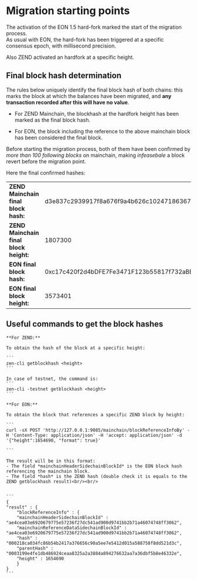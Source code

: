 # Migration starting points

The activation of the EON 1.5 hard-fork marked the start of the migration process.<br/>
As usual with EON, the hard-fork has been triggered at a specific consensus epoch, with millisecond precision.<br/>

Also ZEND activated an hardfork at a specific height.<br/>


## Final block hash determination

The rules below uniquely identify the final block hash of both  chains: this marks the block at which the balances have been migrated, and <b>any transaction recorded after this will have no value</b>.

- For ZEND Mainchain, the blockhash at the hardfork height has been marked as the final block hash.

- For EON, the block including the reference to the above mainchain block  has been considered the final block. <br/>

Before starting the migration process, both of them have been confirmed by *more than 100 following blocks* on mainchain, making *infeasebale* a block revert before the migration point.

Here the final confirmed hashes:

|     |  |
| -------- | ------- |
| **ZEND Mainchain final block hash:**  | d3e837c2939917f8a676f9a4b626c1024718636740732db05fc6de811a8e32aa  |
| **ZEND Mainchain final block height:**  | 1807300   |
| **EON final block hash:** | 0xc17c420f2d4bDFE7Fe3471F123b55817f732aBE4 |
| **EON final block height:** | 3573401 |


## Useful commands to get the block hashes

    **For ZEND:**

    To obtain the hash of the block at a specific height:

    ```
    zen-cli getblockhash <height>
    ```

    In case of testnet, the command is:
    ```
    zen-cli -testnet getblockhash <height>
    ```

    **For EON:**

    To obtain the block that references a specific ZEND block by height:

    ```
    curl -sX POST 'http://127.0.0.1:9085/mainchain/blockReferenceInfoBy' -H 'Content-Type: application/json' -H 'accept: application/json' -d '{"height":1654690, "format": true}'

    ```

    The result will be in this format:
    - The field *mainchainHeaderSidechainBlockId* is the EON block hash referencing the mainchain block.
    - The field *hash* is the ZEND hash (double check it is equals to the ZEND getblockhash result)<br/><br/>


    ```
    {
    "result" : {
        "blockReferenceInfo" : {
        "mainchainHeaderSidechainBlockId" : "ae4cea03e6920679775e57236f27dc541ad900d9741bb2b71a46074748ff3062",
        "mainchainReferenceDataSidechainBlockId" : "ae4cea03e6920679775e57236f27dc541ad900d9741bb2b71a46074748ff3062",
        "hash" : "000218ca034fc86b54b2417a376656c90a5ee7e5412d015a588758f8dd521d3c",
        "parentHash" : "0003199e4fe1db486924ceaa8325a2a3884a894276632aa7a36dbf5b8e46332e",
        "height" : 1654690
        }
    }
    ```


